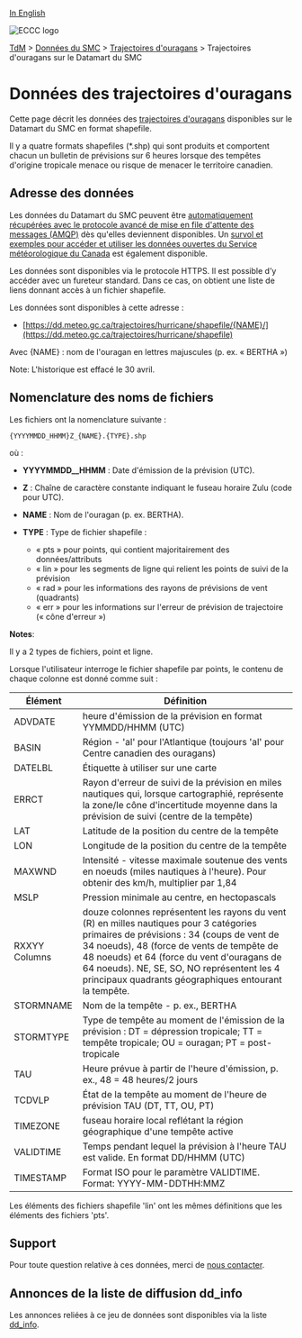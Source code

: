 [In English](readme_hurricanes-datamart_en.md)

![ECCC logo](../../img_eccc-logo.png)

[TdM](../../readme_fr.md) > [Données du SMC](../readme_fr.md) > [Trajectoires d'ouragans](readme_hurricanes_fr.md) > Trajectoires d'ouragans sur le Datamart du SMC

# Données des trajectoires d'ouragans

Cette page décrit les données des [trajectoires d'ouragans](readme_hurricanes_fr.md) disponibles sur le Datamart du SMC en format shapefile.

Il y a quatre formats shapefiles (*.shp) qui sont produits et comportent chacun un bulletin de prévisions sur 6 heures lorsque des tempêtes d'origine tropicale menace ou risque de menacer le territoire canadien.

## Adresse des données 

Les données du Datamart du SMC peuvent être [automatiquement récupérées avec le protocole avancé de mise en file d'attente des messages (AMQP)](../../msc-datamart/amqp_fr.md) dès qu'elles deviennent disponibles. Un [survol et exemples pour accéder et utiliser les données ouvertes du Service météorologique du Canada](../../usage/readme_fr.md) est également disponible.

Les données sont disponibles via le protocole HTTPS. Il est possible d’y accéder avec un fureteur standard. Dans ce cas, on obtient une liste de liens donnant accès à un fichier shapefile.

Les données sont disponibles à cette adresse :

* [https://dd.meteo.gc.ca/trajectoires/hurricane/shapefile/{NAME}/](https://dd.meteo.gc.ca/trajectoires/hurricane/shapefile)

Avec {NAME} : nom de l'ouragan en lettres majuscules (p. ex. « BERTHA »)

Note: L'historique est effacé le 30 avril.

## Nomenclature des noms de fichiers

Les fichiers ont la nomenclature suivante :

`{YYYYMMDD_HHMM}Z_{NAME}.{TYPE}.shp`

où :

* __YYYYMMDD__HHMM__ : Date d'émission de la prévision (UTC).
* __Z__ : Chaîne de caractère constante indiquant le fuseau horaire Zulu (code pour UTC).
* __NAME__ : Nom de l'ouragan (p. ex. BERTHA).
* __TYPE__ : Type de fichier shapefile :

    * « pts » pour points, qui contient majoritairement des données/attributs
    * « lin » pour les segments de ligne qui relient les points de suivi de la prévision
    * « rad » pour les informations des rayons de prévisions de vent (quadrants)
    * « err » pour les informations sur l'erreur de prévision de trajectoire (« cône d'erreur »)

__Notes__:

Il y a 2 types de fichiers, point et ligne.

Lorsque l'utilisateur interroge le fichier shapefile par points, le contenu de chaque colonne est donné comme suit :

| Élément   |  Définition    |
|------------|----------------|
|ADVDATE |	heure d'émission de la prévision en format YYMMDD/HHMM (UTC) |
|BASIN |	Région - 'al' pour l'Atlantique (toujours 'al' pour Centre canadien des ouragans)|
|DATELBL |	Étiquette à utiliser sur une carte|
|ERRCT |	Rayon d'erreur de suivi de la prévision en miles nautiques qui, lorsque cartographié, représente la zone/le cône d'incertitude moyenne dans la prévision de suivi (centre de la tempête) |
|LAT |		Latitude de la position du centre de la tempête|
|LON |		Longitude de la position du centre de la tempête|
|MAXWND |	Intensité - vitesse maximale soutenue des vents en noeuds (miles nautiques à l'heure).  Pour obtenir des km/h, multiplier par 1,84 |
|MSLP |		Pression minimale au centre, en hectopascals
|RXXYY Columns |	douze colonnes représentent les rayons du vent (R) en milles nautiques pour 3 catégories primaires de prévisions : 34 (coups de vent de 34 noeuds),  48 (force de vents de tempête de 48 noeuds) et 64 (force du vent d'ouragans de 64 noeuds). NE, SE, SO, NO représentent les 4 principaux quadrants géographiques entourant la tempête. |
|STORMNAME |	Nom de la tempête - p. ex., BERTHA|
|STORMTYPE |	Type de tempête au moment de l'émission de la prévision : DT = dépression tropicale; TT = tempête tropicale; OU = ouragan; PT = post-tropicale |
|TAU |		Heure prévue à partir de l'heure d'émission, p. ex., 48 = 48 heures/2 jours|
|TCDVLP	|	État de la tempête au moment de l'heure de prévision TAU (DT, TT, OU, PT)|
|TIMEZONE |	fuseau horaire local reflétant la région géographique d'une tempête active|
|VALIDTIME |	Temps pendant lequel la prévision à l'heure TAU est valide. En format DD/HHMM (UTC)|
|TIMESTAMP |     Format ISO pour le paramètre VALIDTIME. Format:  YYYY-MM-DDTHH:MMZ|

Les éléments des fichiers shapefile 'lin' ont les mêmes définitions que les éléments des fichiers 'pts'.

## Support

Pour toute question relative à ces données, merci de [nous contacter](https://weather.gc.ca/mainmenu/contact_us_f.html).

## Annonces de la liste de diffusion dd_info 

Les annonces reliées à ce jeu de données sont disponibles via la liste [dd_info](https://comm.collab.science.gc.ca/mailman3/postorius/lists/dd_info/).

